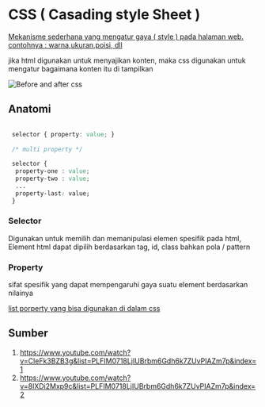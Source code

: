 # CSS ( Casading style Sheet )


[Mekanisme sederhana yang mengatur gaya ( style ) pada halaman web. contohnya : warna,ukuran,poisi, dll](http://www.w3.org/style.css)

jika html digunakan untuk menyajikan konten, maka css digunakan untuk mengatur bagaimana konten itu di tampilkan

![Before and after css](https://assets.browserlondon.com/app/uploads/2017/03/no-css-example.jpg "Before and after css")


## Anatomi

```css

 selector { property: value; }
 
 /* multi property */
 
 selector { 
  property-one : value;
  property-two : value;
  ...
  property-last: value;
 }
```

### Selector

Digunakan untuk memilih dan memanipulasi elemen spesifik pada html, Element html dapat dipilih berdasarkan tag, id, class bahkan pola / pattern


### Property

sifat spesifik yang dapat mempengaruhi gaya suatu element berdasarkan nilainya

[list porperty yang bisa digunakan di dalam css](https://www.w3schools.com/cssref/default.asp)


## Sumber

1. https://www.youtube.com/watch?v=CleFk3BZB3g&list=PLFIM0718LjIUBrbm6Gdh6k7ZUvPIAZm7p&index=1
2. https://www.youtube.com/watch?v=8lXDi2Mxp9c&list=PLFIM0718LjIUBrbm6Gdh6k7ZUvPIAZm7p&index=2

